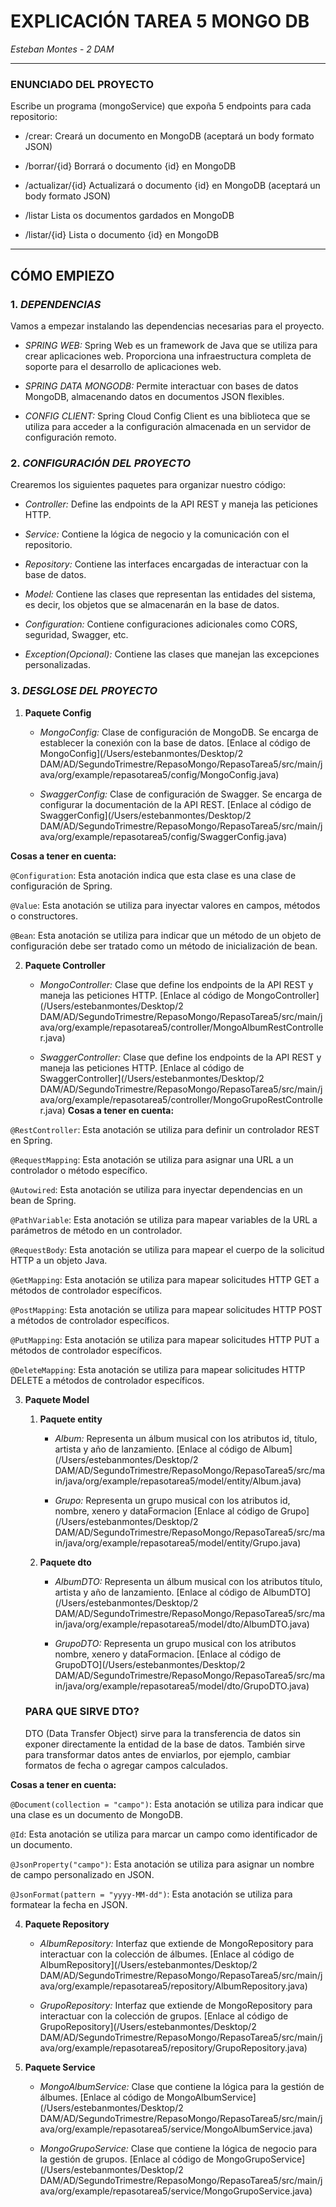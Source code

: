 # EXPLICACIÓN TAREA 5 MONGO DB

*Esteban Montes* - *2 DAM*

---

### **ENUNCIADO DEL PROYECTO**

Escribe un programa (mongoService) que expoña 5 endpoints para cada repositorio:

- /crear:
  Creará un documento en MongoDB (aceptará un body formato JSON)

- /borrar/{id}
  Borrará o documento {id} en MongoDB

- /actualizar/{id}
  Actualizará o documento {id} en MongoDB (aceptará un body formato JSON)

- /listar
  Lista os documentos gardados en MongoDB

- /listar/{id}
  Lista o documento {id} en MongoDB

---

## **CÓMO EMPIEZO**

### 1. ***DEPENDENCIAS***

Vamos a empezar instalando las dependencias necesarias para el proyecto.

- *SPRING WEB:* Spring Web es un framework de Java que se utiliza para crear aplicaciones web. Proporciona una
  infraestructura completa de soporte para el desarrollo de aplicaciones web.


- *SPRING DATA MONGODB:* Permite interactuar con bases de datos MongoDB, almacenando datos en documentos JSON flexibles.


- *CONFIG CLIENT:* Spring Cloud Config Client es una biblioteca que se utiliza para acceder a la configuración
  almacenada en un servidor de configuración remoto.

### 2. ***CONFIGURACIÓN DEL PROYECTO***

Crearemos los siguientes paquetes para organizar nuestro código:

- *Controller:* Define las endpoints de la API REST y maneja las peticiones HTTP.

- *Service:* Contiene la lógica de negocio y la comunicación con el repositorio.

- *Repository:* Contiene las interfaces encargadas de interactuar con la base de datos.

- *Model:* Contiene las clases que representan las entidades del sistema, es decir, los objetos que se almacenarán en la
  base de datos.

- *Configuration:* Contiene configuraciones adicionales como CORS, seguridad, Swagger, etc.

- *Exception(Opcional):* Contiene las clases que manejan las excepciones personalizadas.

### 3. ***DESGLOSE DEL PROYECTO***

1. **Paquete Config**
    - *MongoConfig:* Clase de configuración de MongoDB. Se encarga de establecer la conexión con la base de datos.
        [Enlace al código de MongoConfig](/Users/estebanmontes/Desktop/2 DAM/AD/SegundoTrimestre/RepasoMongo/RepasoTarea5/src/main/java/org/example/repasotarea5/config/MongoConfig.java)
   
    - *SwaggerConfig:* Clase de configuración de Swagger. Se encarga de configurar la documentación de la API REST.
        [Enlace al código de SwaggerConfig](/Users/estebanmontes/Desktop/2 DAM/AD/SegundoTrimestre/RepasoMongo/RepasoTarea5/src/main/java/org/example/repasotarea5/config/SwaggerConfig.java)

**Cosas a tener en cuenta:**

```@Configuration```: Esta anotación indica que esta clase es una clase de configuración de Spring.

```@Value```: Esta anotación se utiliza para inyectar valores en campos, métodos o constructores.

```@Bean```: Esta anotación se utiliza para indicar que un método de un objeto de configuración debe ser tratado como un
método de inicialización de bean.

2. **Paquete Controller**
    - *MongoController:* Clase que define los endpoints de la API REST y maneja las peticiones HTTP.
        [Enlace al código de MongoController](/Users/estebanmontes/Desktop/2 DAM/AD/SegundoTrimestre/RepasoMongo/RepasoTarea5/src/main/java/org/example/repasotarea5/controller/MongoAlbumRestController.java)
   
    - *SwaggerController:* Clase que define los endpoints de la API REST y maneja las peticiones HTTP.
        [Enlace al código de SwaggerController](/Users/estebanmontes/Desktop/2 DAM/AD/SegundoTrimestre/RepasoMongo/RepasoTarea5/src/main/java/org/example/repasotarea5/controller/MongoGrupoRestController.java)
**Cosas a tener en cuenta:**

```@RestController```: Esta anotación se utiliza para definir un controlador REST en Spring.

```@RequestMapping```: Esta anotación se utiliza para asignar una URL a un controlador o método específico.

```@Autowired```: Esta anotación se utiliza para inyectar dependencias en un bean de Spring.

```@PathVariable```: Esta anotación se utiliza para mapear variables de la URL a parámetros de método en un controlador.

```@RequestBody```: Esta anotación se utiliza para mapear el cuerpo de la solicitud HTTP a un objeto Java.

```@GetMapping```: Esta anotación se utiliza para mapear solicitudes HTTP GET a métodos de controlador específicos.

```@PostMapping```: Esta anotación se utiliza para mapear solicitudes HTTP POST a métodos de controlador específicos.

```@PutMapping```: Esta anotación se utiliza para mapear solicitudes HTTP PUT a métodos de controlador específicos.

```@DeleteMapping```: Esta anotación se utiliza para mapear solicitudes HTTP DELETE a métodos de controlador específicos.

3. **Paquete Model**
    1. **Paquete entity**
       - *Album:* Representa un álbum musical con los atributos id, título, artista y año de lanzamiento.
           [Enlace al código de Album](/Users/estebanmontes/Desktop/2 DAM/AD/SegundoTrimestre/RepasoMongo/RepasoTarea5/src/main/java/org/example/repasotarea5/model/entity/Album.java)
   
       - *Grupo:* Representa un grupo musical con los atributos id, nombre, xenero y dataFormacion
           [Enlace al código de Grupo](/Users/estebanmontes/Desktop/2 DAM/AD/SegundoTrimestre/RepasoMongo/RepasoTarea5/src/main/java/org/example/repasotarea5/model/entity/Grupo.java)
    2. **Paquete dto**
       - *AlbumDTO:* Representa un álbum musical con los atributos título, artista y año de lanzamiento.
           [Enlace al código de AlbumDTO](/Users/estebanmontes/Desktop/2 DAM/AD/SegundoTrimestre/RepasoMongo/RepasoTarea5/src/main/java/org/example/repasotarea5/model/dto/AlbumDTO.java)
   
       - *GrupoDTO:* Representa un grupo musical con los atributos nombre, xenero y dataFormacion.
           [Enlace al código de GrupoDTO](/Users/estebanmontes/Desktop/2 DAM/AD/SegundoTrimestre/RepasoMongo/RepasoTarea5/src/main/java/org/example/repasotarea5/model/dto/GrupoDTO.java)

    ### **PARA QUE SIRVE DTO?**
    DTO (Data Transfer Object) sirve para la transferencia de datos sin exponer directamente la entidad de la base de datos.
    También sirve para transformar datos antes de enviarlos, por ejemplo, cambiar formatos de fecha o agregar campos calculados.

**Cosas a tener en cuenta:**

```@Document(collection = "campo")```: Esta anotación se utiliza para indicar que una clase es un documento de MongoDB.

```@Id```: Esta anotación se utiliza para marcar un campo como identificador de un documento.

```@JsonProperty("campo")```: Esta anotación se utiliza para asignar un nombre de campo personalizado en JSON.

```@JsonFormat(pattern = "yyyy-MM-dd")```: Esta anotación se utiliza para formatear la fecha en JSON.

4. **Paquete Repository**
    - *AlbumRepository:* Interfaz que extiende de MongoRepository para interactuar con la colección de álbumes.
        [Enlace al código de AlbumRepository](/Users/estebanmontes/Desktop/2 DAM/AD/SegundoTrimestre/RepasoMongo/RepasoTarea5/src/main/java/org/example/repasotarea5/repository/AlbumRepository.java)
   
    - *GrupoRepository:* Interfaz que extiende de MongoRepository para interactuar con la colección de grupos.
        [Enlace al código de GrupoRepository](/Users/estebanmontes/Desktop/2 DAM/AD/SegundoTrimestre/RepasoMongo/RepasoTarea5/src/main/java/org/example/repasotarea5/repository/GrupoRepository.java)


5. **Paquete Service**
    - *MongoAlbumService:* Clase que contiene la lógica para la gestión de álbumes.
        [Enlace al código de MongoAlbumService](/Users/estebanmontes/Desktop/2 DAM/AD/SegundoTrimestre/RepasoMongo/RepasoTarea5/src/main/java/org/example/repasotarea5/service/MongoAlbumService.java)
   
    - *MongoGrupoService:* Clase que contiene la lógica de negocio para la gestión de grupos.
        [Enlace al código de MongoGrupoService](/Users/estebanmontes/Desktop/2 DAM/AD/SegundoTrimestre/RepasoMongo/RepasoTarea5/src/main/java/org/example/repasotarea5/service/MongoGrupoService.java)